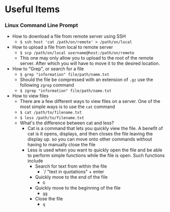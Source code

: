 # Useful Items
### Linux Command Line Prompt
 - How to download a file from remote server using SSH
	 - `$ ssh host 'cat /path/on/remote' > /path/on/local`
 - How to upload a file from local to remote server
	 -  `$ scp /path/on/local username@host:/path/on/remote`
	 - This one may only allow you to upload to the root of the remote server. After which you will have to move it to the desired location.
 - How to "Grep", or search for a file
	 - `$ grep "information" file/path/name.txt`
	 - Should the file be compressed with an extension of `.gz` use the following `zgrep` command
	 - `$ zgrep "information" file/path/name.txt`
 - How to view files
	 - There are a few different ways to view files on a server. One of the most simple ways is to use the `cat` command
	 - `$ cat /path/to/filename.txt`
	 - `$ less /path/to/filename.txt`
	 - What's the difference between cat and less?
	 	 - Cat is a command that lets you quickly view the file. A benefit of cat is it opens, displays, and then closes the file leaving the display up. so you can move onto other commands without having to manually close the file
		 - Less is used when you want to quickly open the file and be able to perform simple functions while the file is open. Such functions include
		 	 - Search for text from within the file
				 - `/ "text in quotations" + enter
			 - Quickly move to the end of the file
			 	 - `G`
			 - Quickly move to the beginning of the file
			 	 - `gg`
			 - Close the file
			 	 - `q`